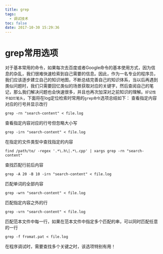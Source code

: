 ```yaml
---
title: grep
tags:
  - 调试技术
toc: false
date: 2017-10-30 15:29:36
---
```

# grep常用选项
对于基本常用的命令，如果每次去百度或者Google命令的基本使用方式，因为信息的杂乱，我们很难快速检索到自己需要的信息。因此，作为一名专业的程序员，我们应该逐步建立自己的知识地图，不断总结完善自己的知识体系，当以后再遇到类似问题时，我们只需要回忆类似的场景获取对应的关键字，然后查阅自己的笔记，那么我们解决问题也会快速很多，并且也再次加深对之前知识的理解。`好记性不如烂笔头`，下面将在log定位检索时常用的`grep命令`选项总结如下：
查看指定内容对应的行号并显示改行
```
grep -rn "search-content" < file.log
```
查看指定内容对应的行号但忽略大小写
```
grep -irn "search-content" < file.log
```
在指定的文件类型中查找指定的内容
```
find /path/to/ -regex '.*\.h\|.*\.cpp' | xargs grep -rn "search-content"
```
<!--more-->
查找匹配行前后内容
```
grep -A 20 -B 10 -irn "search-content" < file.log
```
匹配单词的全部内容
```
grep -wrn "search-content" < file.log
```
匹配指定内容之外的行
```
grep -vrn "search-content" < file.log
```
匹配范本文件中每一行，如果在范本文件中指定多个匹配的串，可以同时匹配任意的一行
```
grep -f fromat.pat < file.log
```
在程序调试时，需要查找多个关键之时，该选项特别有用！
